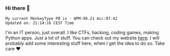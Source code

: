 ### Hi there 👋
<!-- PB START -->
```
My current MonkeyType PB is - WPM:94.21 Acc:97.42
Updated on: 21:14:16 CEST Time
```
<!-- PB END -->
I'm an IT person, just overall. I like CTFs, hacking, coding games, making Python apps. Just a lot of stuff.
You can check out my website [here](https://skill3472.github.io/).
I will probably add some interesting stuff here, when I get the idea to do so. Take care ❤️
